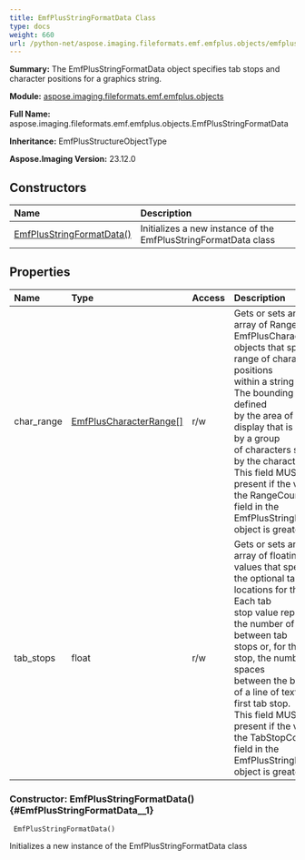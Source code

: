 ```yaml
---
title: EmfPlusStringFormatData Class
type: docs
weight: 660
url: /python-net/aspose.imaging.fileformats.emf.emfplus.objects/emfplusstringformatdata/
---
```


**Summary:** The EmfPlusStringFormatData object specifies tab stops and character positions for a graphics string.

**Module:** [aspose.imaging.fileformats.emf.emfplus.objects](/imaging/python-net/aspose.imaging.fileformats.emf.emfplus.objects/)

**Full Name:** aspose.imaging.fileformats.emf.emfplus.objects.EmfPlusStringFormatData

**Inheritance:** EmfPlusStructureObjectType

**Aspose.Imaging Version:** 23.12.0

## **Constructors**
| **Name** | **Description** |
| :- | :- |
| [EmfPlusStringFormatData()](#EmfPlusStringFormatData__1) | Initializes a new instance of the EmfPlusStringFormatData class |
## **Properties**
| **Name** | **Type** | **Access** | **Description** |
| :- | :- | :- | :- |
| char_range | [EmfPlusCharacterRange[]](/imaging/python-net/aspose.imaging.fileformats.emf.emfplus.objects/emfpluscharacterrange) | r/w | Gets or sets an optional array of RangeCount EmfPlusCharacterRange <br/>            objects that specify the range of character positions <br/>            within a string of text. The bounding region is defined<br/>            by the area of the display that is occupied by a group <br/>            of characters specified by the character range.<br/>            This field MUST be present if the value of the RangeCount<br/>            field in the EmfPlusStringFormat object is greater than 0. |
| tab_stops | float | r/w | Gets or sets an optional array of floating-point values that specify <br/>            the optional tab stop locations for this object. Each tab <br/>            stop value represents the number of spaces between tab <br/>            stops or, for the first tab stop, the number of spaces <br/>            between the beginning of a line of text and the first tab stop. <br/>            This field MUST be present if the value of the TabStopCount <br/>            field in the EmfPlusStringFormat object is greater than 0. |


### Constructor: EmfPlusStringFormatData() {#EmfPlusStringFormatData__1}


```
 EmfPlusStringFormatData() 
```

Initializes a new instance of the EmfPlusStringFormatData class

